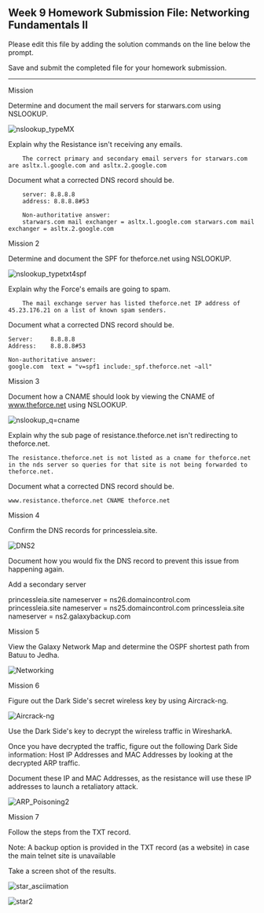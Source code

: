 ## Week 9 Homework Submission File: Networking Fundamentals II 

Please edit this file by adding the solution commands on the line below the prompt.

Save and submit the completed file for your homework submission.

---

Mission 

Determine and document the mail servers for starwars.com using NSLOOKUP.

![nslookup_typeMX](image/nslookup_type=MX.png)


Explain why the Resistance isn't receiving any emails.

        The correct primary and secondary email servers for starwars.com are asltx.l.google.com and asltx.2.google.com

Document what a corrected DNS record should be.

        server: 8.8.8.8
        address: 8.8.8.8#53

        Non-authoritative answer: 
        starwars.com mail exchanger = asltx.l.google.com starwars.com mail exchanger = asltx.2.google.com


Mission 2

Determine and document the SPF for theforce.net using NSLOOKUP.


![nslookup_typetxt4spf](image/nslookup_type=txt4spf.png)



Explain why the Force's emails are going to spam.

        The mail exchange server has listed theforce.net IP address of 45.23.176.21 on a list of known spam senders. 

Document what a corrected DNS record should be.

    Server:		8.8.8.8
    Address:	8.8.8.8#53

    Non-authoritative answer:
    google.com	text = "v=spf1 include:_spf.theforce.net ~all"


Mission 3

Document how a CNAME should look by viewing the CNAME of www.theforce.net using NSLOOKUP.

![nslookup_q=cname](image/nslookup_q=CNAME.png)



Explain why the sub page of resistance.theforce.net isn't redirecting to theforce.net.

    The resistance.theforce.net is not listed as a cname for theforce.net in the nds server so queries for that site is not being forwarded to theforce.net. 


Document what a corrected DNS record should be.

    
    www.resistance.theforce.net CNAME theforce.net

 Mission 4

Confirm the DNS records for princessleia.site.

![DNS2](image/NSLOOKUP_NSSERVER2.png)





Document how you would fix the DNS record to prevent this issue from happening again.  

Add a secondary server

princessleia.site nameserver = ns26.domaincontrol.com                
princessleia.site nameserver = ns25.domaincontrol.com
princessleia.site nameserver = ns2.galaxybackup.com


Mission 5

View the Galaxy Network Map and determine the OSPF shortest path from Batuu to Jedha.

![Networking](image/Mission5.png)

Mission 6

Figure out the Dark Side's secret wireless key by using Aircrack-ng.

![Aircrack-ng](image/Aircrack-ng.png)



Use the Dark Side's key to decrypt the wireless traffic in WiresharkA.

Once you have decrypted the traffic, figure out the following Dark Side information:
Host IP Addresses and MAC Addresses by looking at the decrypted ARP traffic.


Document these IP and MAC Addresses, as the resistance will use these IP addresses to launch a retaliatory attack.


![ARP_Poisoning2](image/ARP_Poisoning2.png)


Mission 7

Follow the steps from the TXT record.


Note: A backup option is provided in the TXT record (as a website) in case the main telnet site is unavailable



Take a screen shot of the results.

![star_asciimation](image/STAR_ASCIIMATION.png)

![star2](image/STAR_ASCIIMATION2.png)







